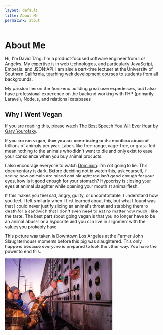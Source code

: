 ```yaml
---
layout: default
title: About Me
permalink: about
---
```

# About Me

Hi, I'm David Tang. I'm a product-focused software engineer from Los Angeles. My expertise is in web technologies, and particularly JavaScript, Ember.js, and JSON:API. I am also a part-time lecturer at the University of Southern California, [teaching web development courses](/teaching) to students from all backgrounds.

My passion lies on the front-end building great user experiences, but I also have professional experience on the backend working with PHP (primarily Laravel), Node.js, and relational databases.

## Why I Went Vegan

If you are reading this, please watch [The Best Speech You Will Ever Hear by Gary Yourofsky](http://bit.ly/2ynL4Ds). 

If you are not vegan, then you are contributing to the needless abuse of trillions of animals per year. Labels like free-range, cage-free, or grass-fed mean nothing to the animals who didn't want to die and only exist to ease your conscience when you buy animal products. 

I also encourage everyone to watch [Dominion](http://bit.ly/2LSRumI). I'm not going to lie. This documentary is dark. Before deciding not to watch this, ask yourself, if seeing how animals are raised and slaughtered isn't good enough for your eyes, how is it good enough for your stomach? Hypocrisy is closing your eyes at animal slaughter while opening your mouth at animal flesh.

If this makes you feel sad, angry, guilty, or uncomfortable, I understand how you feel. I felt similarly when I first learned about this, but what I found was that I could never justify slicing an animal's throat and stabbing them to death for a sandwich that I don't even need to eat no matter how much I like the taste. The best part about going vegan is that you no longer have to be an animal abuser or a hypocrite and you can live in alignment with the values you probably have.

This picture was taken in Downtown Los Angeles at the Farmer John Slaughterhouse moments before this pig was slaughtered. This only happens because everyone is prepared to look the other way. You have the power to end this.

<img
  src="/images/pig-vigil.jpg"
  alt="picture of me giving water to a pig moments before slaughter"
  style="width: 70%;">
